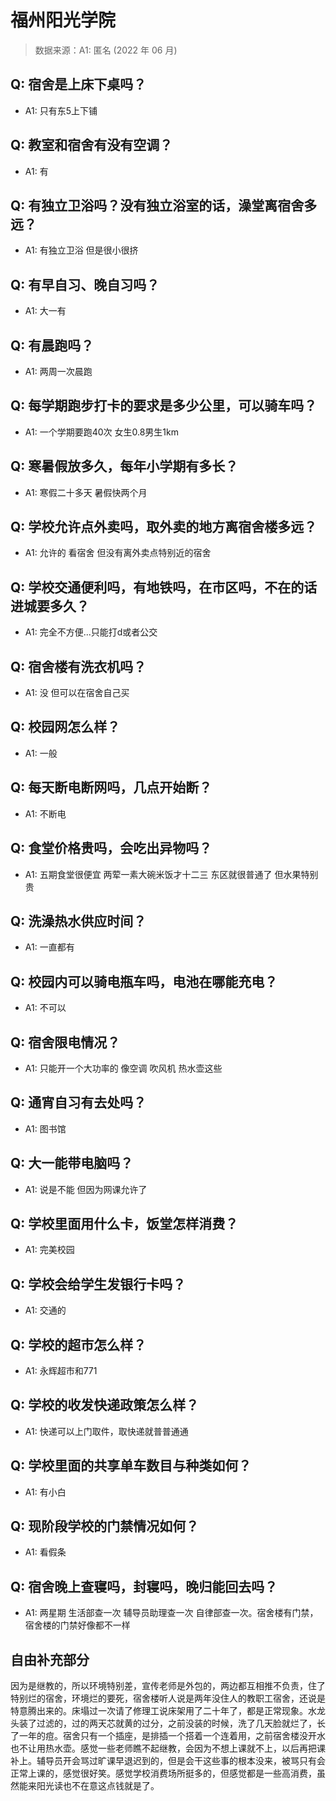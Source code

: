# 福州阳光学院

> 数据来源：A1: 匿名 (2022 年 06 月)

## Q: 宿舍是上床下桌吗？

- A1: 只有东5上下铺

## Q: 教室和宿舍有没有空调？

- A1: 有

## Q: 有独立卫浴吗？没有独立浴室的话，澡堂离宿舍多远？

- A1: 有独立卫浴 但是很小很挤

## Q: 有早自习、晚自习吗？

- A1: 大一有

## Q: 有晨跑吗？

- A1: 两周一次晨跑

## Q: 每学期跑步打卡的要求是多少公里，可以骑车吗？

- A1: 一个学期要跑40次 女生0.8男生1km

## Q: 寒暑假放多久，每年小学期有多长？

- A1: 寒假二十多天 暑假快两个月

## Q: 学校允许点外卖吗，取外卖的地方离宿舍楼多远？

- A1: 允许的 看宿舍 但没有离外卖点特别近的宿舍

## Q: 学校交通便利吗，有地铁吗，在市区吗，不在的话进城要多久？

- A1: 完全不方便...只能打d或者公交

## Q: 宿舍楼有洗衣机吗？

- A1: 没 但可以在宿舍自己买

## Q: 校园网怎么样？

- A1: 一般

## Q: 每天断电断网吗，几点开始断？

- A1: 不断电

## Q: 食堂价格贵吗，会吃出异物吗？

- A1: 五期食堂很便宜 两荤一素大碗米饭才十二三 东区就很普通了 但水果特别贵

## Q: 洗澡热水供应时间？

- A1: 一直都有

## Q: 校园内可以骑电瓶车吗，电池在哪能充电？

- A1: 不可以

## Q: 宿舍限电情况？

- A1: 只能开一个大功率的 像空调 吹风机 热水壶这些

## Q: 通宵自习有去处吗？

- A1: 图书馆

## Q: 大一能带电脑吗？

- A1: 说是不能 但因为网课允许了

## Q: 学校里面用什么卡，饭堂怎样消费？

- A1: 完美校园

## Q: 学校会给学生发银行卡吗？

- A1: 交通的

## Q: 学校的超市怎么样？

- A1: 永辉超市和771

## Q: 学校的收发快递政策怎么样？

- A1: 快递可以上门取件，取快递就普普通通

## Q: 学校里面的共享单车数目与种类如何？

- A1: 有小白

## Q: 现阶段学校的门禁情况如何？

- A1: 看假条

## Q: 宿舍晚上查寝吗，封寝吗，晚归能回去吗？

- A1: 两星期 生活部查一次 辅导员助理查一次 自律部查一次。宿舍楼有门禁，宿舍楼的门禁好像都不一样

## 自由补充部分

因为是继教的，所以环境特别差，宣传老师是外包的，两边都互相推不负责，住了特别烂的宿舍，环境烂的要死，宿舍楼听人说是两年没住人的教职工宿舍，还说是特意腾出来的。床塌过一次请了修理工说床架用了二十年了，都是正常现象。水龙头装了过滤的，过的两天芯就黄的过分，之前没装的时候，洗了几天脸就烂了，长了一年的痘。宿舍只有一个插座，是排插一个搭着一个连着用，之前宿舍楼没开水也不让用热水壶。感觉一些老师瞧不起继教，会因为不想上课就不上，以后再把课补上。辅导员开会骂过旷课早退迟到的，但是会干这些事的根本没来，被骂只有会正常上课的，感觉很好笑。感觉学校消费场所挺多的，但感觉都是一些高消费，虽然能来阳光读也不在意这点钱就是了。